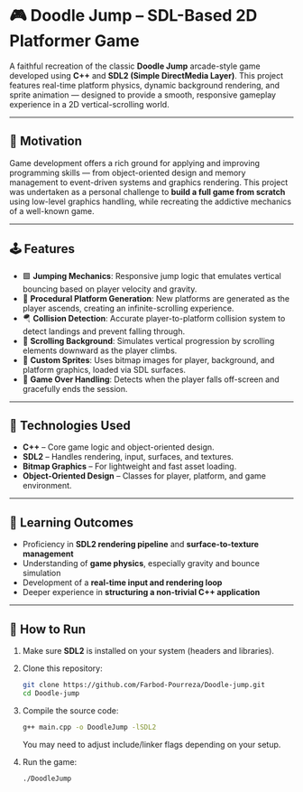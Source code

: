 # 🎮 Doodle Jump – SDL-Based 2D Platformer Game

A faithful recreation of the classic **Doodle Jump** arcade-style game developed using **C++** and **SDL2 (Simple DirectMedia Layer)**. This project features real-time platform physics, dynamic background rendering, and sprite animation — designed to provide a smooth, responsive gameplay experience in a 2D vertical-scrolling world.

---

## 🧩 Motivation

Game development offers a rich ground for applying and improving programming skills — from object-oriented design and memory management to event-driven systems and graphics rendering. This project was undertaken as a personal challenge to **build a full game from scratch** using low-level graphics handling, while recreating the addictive mechanics of a well-known game.

---

## 🕹️ Features

- 🟩 **Jumping Mechanics**: Responsive jump logic that emulates vertical bouncing based on player velocity and gravity.
- 🧱 **Procedural Platform Generation**: New platforms are generated as the player ascends, creating an infinite-scrolling experience.
- 🪂 **Collision Detection**: Accurate player-to-platform collision system to detect landings and prevent falling through.
- 🌌 **Scrolling Background**: Simulates vertical progression by scrolling elements downward as the player climbs.
- 🎨 **Custom Sprites**: Uses bitmap images for player, background, and platform graphics, loaded via SDL surfaces.
- 🎯 **Game Over Handling**: Detects when the player falls off-screen and gracefully ends the session.

---

## 🔧 Technologies Used

- **C++** – Core game logic and object-oriented design.
- **SDL2** – Handles rendering, input, surfaces, and textures.
- **Bitmap Graphics** – For lightweight and fast asset loading.
- **Object-Oriented Design** – Classes for player, platform, and game environment.

---

## 🧪 Learning Outcomes

- Proficiency in **SDL2 rendering pipeline** and **surface-to-texture management**
- Understanding of **game physics**, especially gravity and bounce simulation
- Development of a **real-time input and rendering loop**
- Deeper experience in **structuring a non-trivial C++ application**

---

## 🚀 How to Run

1. Make sure **SDL2** is installed on your system (headers and libraries).
2. Clone this repository:
   ```bash
   git clone https://github.com/Farbod-Pourreza/Doodle-jump.git
   cd Doodle-jump
3. Compile the source code:
   ```bash
   g++ main.cpp -o DoodleJump -lSDL2
   ```
   You may need to adjust include/linker flags depending on your setup.

4. Run the game:
   ```bash
   ./DoodleJump
